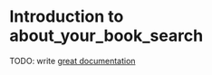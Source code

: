 # Introduction to about_your_book_search

TODO: write [great documentation](http://jacobian.org/writing/what-to-write/)
